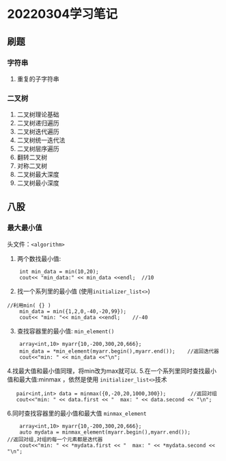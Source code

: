# 20220304学习笔记

## 刷题
### 字符串
1. 重复的子字符串
### 二叉树
1. 二叉树理论基础
2. 二叉树递归遍历
3. 二叉树迭代遍历
4. 二叉树统一迭代法
5. 二叉树层序遍历
6. 翻转二叉树
7. 对称二叉树
8. 二叉树最大深度
9. 二叉树最小深度
## 八股
### 最大最小值
头文件：`<algorithm>`
1. 两个数找最小值:
```
	int min_data = min(10,20);
    cout<< "min_data:" << min_data <<endl;  //10
```
2. 找一个系列里的最小值 (使用`initializer_list<>`)
```
//利用min( {} )
	min_data = min({1,2,0,-40,-20,99});
    cout<< "min: "<< min_data <<endl;    //-40
```
3. 查找容器里的最小值: `min_element()`
```
	array<int,10> myarr{10,-200,300,20,666};
    min_data = *min_element(myarr.begin(),myarr.end());    //返回迭代器
    cout<<"min: " << min_data <<"\n";
```
4.找最大值和最小值同理，将min改为max就可以.
5.在一个系列里同时查找最小值和最大值:minmax ，依然是使用 `initializer_list<>`技术
```
   pair<int,int> data = minmax({0,-20,20,1000,300});        //返回对组
   cout<<"min: " << data.first << "  max: " << data.second << "\n";
```
6.同时查找容器里的最小值和最大值 `minmax_element`
```
    array<int,10> myarr{10,-200,300,20,666};
    auto mydata = minmax_element(myarr.begin(),myarr.end());                 //返回对组,对组的每一个元素都是迭代器
    cout<<"min: " << *mydata.first << "  max: " << *mydata.second << "\n";
```
